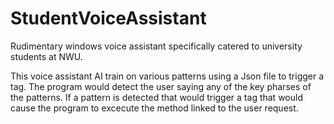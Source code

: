 # StudentVoiceAssistant
Rudimentary windows voice assistant specifically catered to university students at NWU.

This voice assistant AI train on various patterns using a Json file to trigger a tag. The program would detect the user saying any of the key pharses of the patterns. If a pattern is detected that would trigger a tag that would cause the program to excecute the method linked to the user request.  